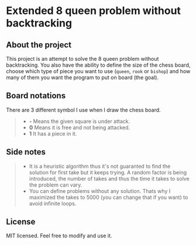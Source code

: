 Extended 8 queen problem without backtracking
===================

About the project
-------------
This project is an attempt to solve the 8 queen problem without backtracking. You also have the ability to define the size of the chess board, choose which type of piece you want to use (`queen`, `rook` or `bishop`) and how many of them you want the program to put on board (the goal). 

Board notations
-------------
There are 3 different symbol I use when I draw the chess board.
> - **-** Means the given square is under attack.
> - **0** Means it is free and not being attacked.
> - **1** It has a piece in it.

Side notes
-------------
> - It is a heuristic algorithm thus it's not guaranted to find the solution for first take but it keeps trying. A random factor is being introduced, the number of takes and thus the time it takes to solve the problem can vary. 
> - You can define problems without any solution. Thats why I maximized the takes to 5000 (you can change that if you want) to avoid infinite loops.

License
------------
MIT licensed. Feel free to modify and use it.

